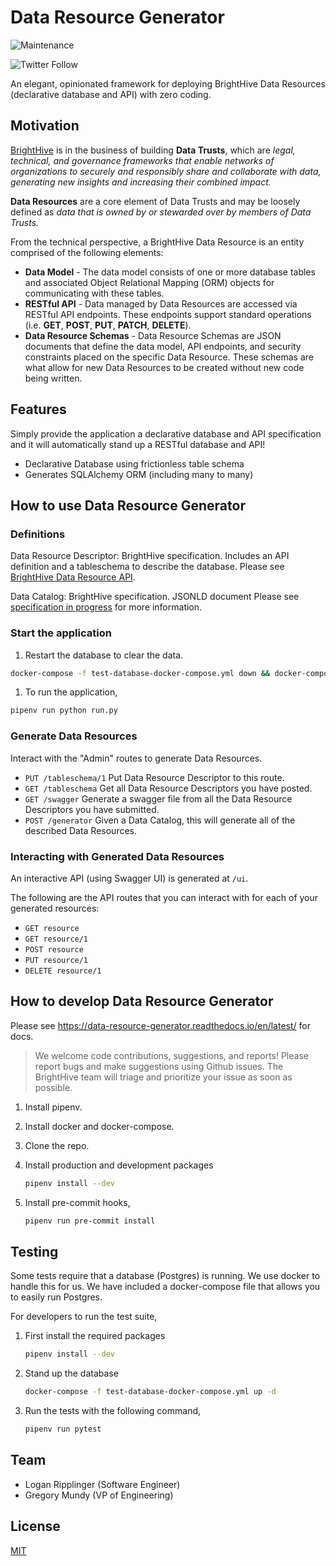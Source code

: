 # Data Resource Generator

![Maintenance](https://img.shields.io/maintenance/yes/2020)

<!-- ![GitHub release (latest SemVer)](https://img.shields.io/github/v/release/brighthive/data-resource) -->
<!-- ![GitHub commits since latest release (by SemVer)](https://img.shields.io/github/commits-since/brighthive/data-resource-api/v1.1.1) -->

<!-- ![GitHub commit activity](https://img.shields.io/github/commit-activity/m/brighthive/data-resource) -->

<!-- ![GitHub Pipenv locked Python version](https://img.shields.io/github/pipenv/locked/python-version/brighthive/data-resource) -->

<!-- ![CircleCI](https://img.shields.io/circleci/build/github/brighthive/data-resource) -->

<!-- ![GitHub](https://img.shields.io/github/license/brighthive/data-resource) -->

<!-- ![Coveralls github](https://img.shields.io/coveralls/github/brighthive/data-resource) -->

![Twitter Follow](https://img.shields.io/twitter/follow/brighthiveio?style=social)

An elegant, opinionated framework for deploying BrightHive Data Resources (declarative database and API) with zero coding.

## Motivation

[BrightHive](https://brighthive.io) is in the business of building **Data Trusts**, which are *legal, technical, and governance frameworks that enable networks of organizations to securely and responsibly share and collaborate with data, generating new insights and increasing their combined impact.*

**Data Resources** are a core element of Data Trusts and may be loosely defined as *data that is owned by or stewarded over by members of Data Trusts.*

From the technical perspective, a BrightHive Data Resource is an entity comprised of the following elements:

- **Data Model** - The data model consists of one or more database tables and associated Object Relational Mapping (ORM) objects for communicating with these tables.
- **RESTful API** - Data managed by Data Resources are accessed via RESTful API endpoints. These endpoints support standard operations (i.e. **GET**, **POST**, **PUT**, **PATCH**, **DELETE**).
- **Data Resource Schemas** - Data Resource Schemas are JSON documents that define the data model, API endpoints, and security constraints placed on the specific Data Resource. These schemas are what allow for new Data Resources to be created without new code being written.

## Features

Simply provide the application a declarative database and API specification and it will automatically stand up a RESTful database and API!

- Declarative Database using frictionless table schema
- Generates SQLAlchemy ORM (including many to many)

<!--
### Supported -- tested
- Generate database from table schema
- Many to many
- Many to one

### Assumed supported -- untested
- one to one ?

### Not supported yet
- many to many self-referential

### Future
- Automatic REST API
- Enable/disable HTTP routes -->

## How to use Data Resource Generator

### Definitions

Data Resource Descriptor: BrightHive specification. Includes an API definition and a tableschema to describe the database. Please see [BrightHive Data Resource API](https://github.com/brighthive/data-resource-api).

Data Catalog: BrightHive specification. JSONLD document Please see [specification in progress](example.com) for more information.

### Start the application

1. Restart the database to clear the data.

```bash
docker-compose -f test-database-docker-compose.yml down && docker-compose -f test-database-docker-compose.yml up -d
```

1. To run the application,

```bash
pipenv run python run.py
```

### Generate Data Resources

Interact with the "Admin" routes to generate Data Resources.

- `PUT /tableschema/1` Put Data Resource Descriptor to this route.
- `GET /tableschema` Get all Data Resource Descriptors you have posted.
- `GET /swagger` Generate a swagger file from all the Data Resource Descriptors you have submitted.
- `POST /generator` Given a Data Catalog, this will generate all of the described Data Resources.

### Interacting with Generated Data Resources

An interactive API (using Swagger UI) is generated at `/ui`.

The following are the API routes that you can interact with for each of your generated resources:

- `GET resource`
- `GET resource/1`
- `POST resource`
- `PUT resource/1`
- `DELETE resource/1`

## How to develop Data Resource Generator

Please see https://data-resource-generator.readthedocs.io/en/latest/ for docs.

> We welcome code contributions, suggestions, and reports! Please report bugs and make suggestions using Github issues. The BrightHive team will triage and prioritize your issue as soon as possible.

1. Install pipenv.
1. Install docker and docker-compose.
1. Clone the repo.
1. Install production and development packages

    ```bash
    pipenv install --dev
    ```

1. Install pre-commit hooks,

    ```bash
    pipenv run pre-commit install
    ```

## Testing

Some tests require that a database (Postgres) is running. We use docker to handle this for us. We have included a docker-compose file that allows you to easily run Postgres.

For developers to run the test suite,

1. First install the required packages

    ```bash
    pipenv install --dev
    ```

1. Stand up the database

    ```bash
    docker-compose -f test-database-docker-compose.yml up -d
    ```
    <!-- docker run --name data_resource_test_database -e POSTGRES_PASSWORD=test_password -e POSTGRES_USER=test_user -e POSTGRES_DATABASE=data_resource_dev -d postgres -->

1. Run the tests with the following command,

    ```bash
    pipenv run pytest
    ```

## Team

- Logan Ripplinger (Software Engineer)
- Gregory Mundy (VP of Engineering)

## License

[MIT](LICENSE)
